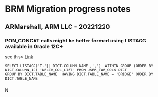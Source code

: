 # BRM Migration progress notes
## ARMarshall, ARM LLC - 20221220 
### PON_CONCAT calls might be better formed using LISTAGG available in Oracle 12C+

see this> [Link](https://docs.oracle.com/cd/E11882_01/server.112/e41084/functions089.htm#SQLRF30030 "Oracle LISTAGG documentation")                

`SELECT LISTAGG('T.'|| DICT.COLUMN_NAME ,',') 
WITHIN GROUP (ORDER BY DICT.COLUMN_ID) "DELIM_COL_LIST"
                                     FROM USER_TAB_COLS DICT                                     
                                     GROUP BY DICT.TABLE_NAME 
                                     HAVING DICT.TABLE_NAME = 'BRIDGE'
                                     ORDER BY DICT.TABLE_NAME`
###
N